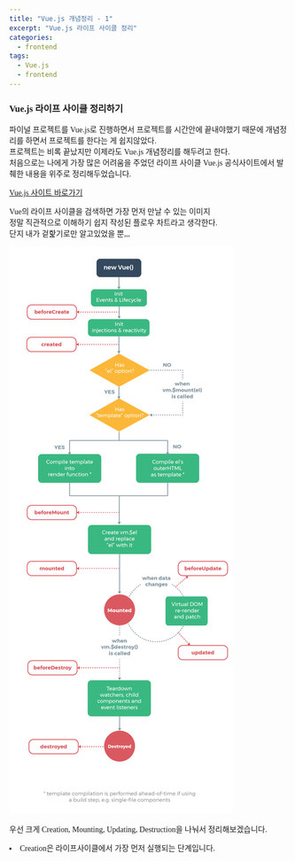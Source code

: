 ```yaml
---
title: "Vue.js 개념정리 - 1"
excerpt: "Vue.js 라이프 사이클 정리"
categories:
  - frontend
tags:
  - Vue.js
  - frontend
---
```


<style>
@font-face { font-family: 'IBMPlexSansKR-Regular';
   src: url('https://cdn.jsdelivr.net/gh/projectnoonnu/noonfonts_20-07@1.0/IBMPlexSansKR-Regular.woff') format('woff'); font-weight: normal; font-style: normal; }
body, a, h3, h4,h1{
font-family: 'IBMPlexSansKR-Regular';
}
td{
	border: 1px solid;
}
</style>

<h3>Vue.js 라이프 사이클 정리하기</h3>

파이널 프로젝트를 Vue.js로 진행하면서 프로젝트를 시간안에 끝내야했기 때문에 개념정리를 하면서 프로젝트를 한다는 게 쉽지않았다. <br>프로젝트는 비록 끝났지만 이제라도 Vue.js 개념정리를 해두려고 한다. <br>
처음으로는 나에게 가장 많은 어려움을 주었던 라이프 사이클
Vue.js 공식사이트에서 발췌한 내용을 위주로 정리해두었습니다.

<a href="https://vuejs.org/v2/guide/instance.html">Vue.js 사이트 바로가기</a>

Vue의 라이프 사이클을 검색하면 가장 먼저 만날 수 있는 이미지<br>
정말 직관적으로 이해하기 쉽지 작성된 플로우 차트라고 생각한다.<br>
단지 내가 겉핥기로만 알고있었을 뿐,,,

<img src="/assets/img/lifecycle.png">

우선 크게 Creation, Mounting, Updating, Destruction을 나눠서 정리해보겠습니다.

<li>Creation은 라이프사이클에서 가장 먼저 실행되는 단계입니다. </li>

<!--
. Creation, Mounting, Updating, Destruction
1. Creation은 라이프사이클 중 가장 먼저 실행되는 단계이다. 이 단계의 훅에서는 DOM트리에 해당 컴포넌트가 반영이 안되므로 태그의 id나 class에 접근할 수 없다.
   훅으로는 beforeCreated, created가 있는데 beforeCreated에서는 data나 event에 접근할 수 없다.
1. Mounting은 DOM 삽입 단계로 렌더링 되기 직전의 컴포넌트에 접근할 수 있다. 훅으로는 beforeMount, mounted가 있는데 beforeMount훅은 템플릿과 렌더 함수들이 컴파일이 되고 렌더링이되기 직전 단계에 호출이 된다. 아직 까지 DOM element에 직접적으로 접근할 수가 없다. mounted 훅에서, 컴포넌트가 렌더링이 된 상태일 때 호출된다. DOM에 접근할 수 있지만 주의해야할 점은 자식 컴포넌트에서 마운트된 상태임을 보장할 수 없다는 점이다.
1. Updating은 웹페이지의 내용이나 무언가 바껴서 재렌더링을 해야할 때 실행된다. 훅으로는 beforeUpdate와 updated가 있고 beforeUpdate 훅은 DOM변경이 완료가 되고 패치가 되기 직전에 호출이된다. updated 훅은 재 렌더링이 완료된 이후에 호출이 된다. updated는 패치 이후에 호출되는 훅이라 변화가 끝난 DOM에 접근이 가능하다.
1. Destruction은 컴포넌트가 해체?파괴될 때 실행된다. 훅으로는 beforeDestroy, destroyed 단계로 beforeDestroy는 해체 직전에 호출되며 모든 DOM과 이벤트들이 남아있다. destroyed는 해체가 완전히 된 후에 호출이되는 훅이다.

가입 하셧으면 new site from git 버튼을 눌러주세요!<br>
저는 이미 포트폴리오 배포가 완료되서 배포된 사이트가 보입니다

저는 깃헙을 사용하였기 때문에 깃헙으로 배포 진행하겠습니다

<img src="/assets/img/netlify-2.JPG">

깃헙을 선택하시면 레파지토리를 모든 레파지토리를 등록하지
일부 레파지토리만 등록할지 선택 할 수 있습니다!
저는 포트폴리오 레파지토리만 등록해두었습니다.

<img src="/assets/img/netlify-3.JPG">

해당 레파지토리를 클릭하시면 아래와 같은 화면이 나옵니다!
Deploy site를 클릭하시면 배포 완료!
<img src="/assets/img/netlify-4.JPG">

빌드 진행시간이 소요되므로

<img src="/assets/img/netlify-5.JPG">

Site deploy in progress 이 끝나길 기다려주세요! 그럼 아래와 같은 도메인이 생깁니다.
기본 제공되는 도메인을 사용하셔도 좋고 저는 도메인을 구매하여 등록하였습니다

<img src="/assets/img/netlify-5.JPG">

도메인을 적용한 제 포트폴리오 사이트입니다!

<a href="https://hyeonlog.com/">HyeonLog</a>

여러분들도 성공적인 포트폴리오 사이트 배포하시길 바라겠습니다:) -->
